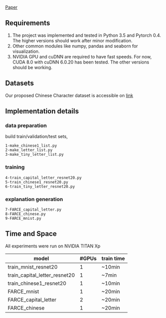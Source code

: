 [Paper](https://arxiv.org/abs/2007.05684)
## Requirements

1. The project was implemented and tested in Python 3.5 and Pytorch 0.4. The higher versions should work after minor modification.
2. Other common modules like numpy, pandas and seaborn for visualization.
3. NVIDIA GPU and cuDNN are required to have fast speeds. For now, CUDA 8.0 with cuDNN 6.0.20 has been tested. The other versions should be working.

## Datasets

Our proposed Chinese Character dataset is accessible on [link](https://drive.google.com/drive/folders/1ShCuKkRx0Oeso4qRdHkiATFFXmDV4S5B?usp=sharing)


## Implementation details

### data preparation

build train/validation/test sets,

```
1-make_chinese1_list.py
2-make_letter_list.py
3-make_tiny_letter_list.py
```


### training
```
4-train_capital_letter_resnet20.py
5-train_chinese1_resnet20.py
6-train_tiny_letter_resnet20.py
```
### explanation generation
```
7-FARCE_capital_letter.py
8-FARCE_chinese.py
9-FARCE_mnist.py
```
## Time and Space

All experiments were run on NVIDIA TITAN Xp 


model     | #GPUs | train time |
---------|--------|-----|
train_mnist_resnet20     | 1 | ~10min    | 
train_capital_letter_resnet20    | 1 | ~7min    |
train_chinese1_resnet20    | 1 | ~10min    | 
FARCE_mnist     | 1 | ~20min   |
FARCE_capital_letter     | 2 | ~20min    |
FARCE_chinese     | 1 | ~20min   |

